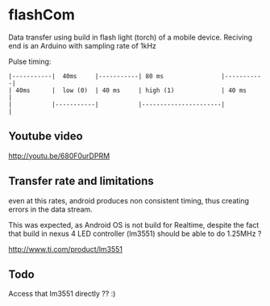flashCom
========

Data transfer using build in flash light (torch) of a mobile device.
Reciving end is an Arduino with sampling rate of 1kHz 

Pulse timing:

    |-----------|  40ms     |-----------| 80 ms                |-----------|
    | 40ms      |  low (0)  | 40 ms     | high (1)             | 40 ms     |
    |           |-----------|           |----------------------|           |



Youtube video
-------------

http://youtu.be/680F0urDPRM



Transfer rate and limitations
-----------------------------
even at this rates, android produces non consistent timing, thus creating errors in the data stream.

This was expected, as Android OS is not build for Realtime, despite the fact that build in nexus 4 LED controller (lm3551) should be able to do 1.25MHz ?

http://www.ti.com/product/lm3551

Todo
----

Access that lm3551 directly ?? :)
